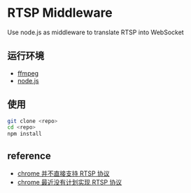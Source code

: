 # RTSP Middleware

Use node.js as middleware to translate RTSP into WebSocket

## 运行环境

- [ffmpeg](https://www.ffmpeg.org/download.html)
- [node.js](https://nodejs.org/en/download/)

## 使用

```bash
git clone <repo>
cd <repo>
npm install
```

## reference

- [chrome 并不直接支持 RTSP 协议](https://stackoverflow.com/questions/41965793/rtsp-h-264-in-google-chrome-browser)
- [chrome 最近没有计划实现 RTSP 协议](https://bugs.chromium.org/p/chromium/issues/detail?id=676347&can=1&q=rtsp&colspec=ID%20Pri%20M%20Stars%20ReleaseBlock%20Component%20Status%20Owner%20Summary%20OS%20Modified)